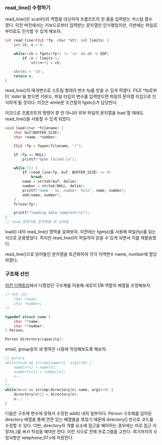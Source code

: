 ### read_line() 수정하기

<p>
read_line()은 scanf()의 역할을 대신하여 프롬프트의 한 줄을 입력받는 커스텀 함수 였다.
이전 버전에서는 키보드로부터 입력받는 문자열만 인식했었지만, 이번에는 파일로부터로도 인식할 수 있게 해보자.
</p>

```c
int read_line(FILE *fp, char *str, int limits) {
    int ch, n = 0;

    while((ch = fgetc(fp)) != '\n' && ch != EOF)
        if (n < limits-1)
            str[n++] = ch;

    str[n] = '\0';
    return n;
}
```
<p>
read_line()의 매개변수로 스트림 형태의 변수 fp를 받을 수 있게 하였다.
FILE *fp로부터 'stdin'을 받으면 키보드, 파일 타입의 변수를 입력받으면 파일의 문자열 타입으로 인식하게 될 것이다.
이것은 while문 조건절의 fgetc()가 담당한다.
</p>

<p>이것으로 프롬프트의 명령어 뿐 만 아니라 외부 파일의 문자열을 load 할 때에도 read_line()을 사용할 수 있게 되었다.</p>

```c
void load(char *filename) {
    char buf[BUFFER_SIZE];
    char *name, *number;

    FILE *fp = fopen(filename, "r");

    if (fp == NULL)
        printf("Open failed.\n");

    while (1) {
        if (read_line(fp, buf, BUFFER_SIZE) <= 0)
            break;
        name = strtok(buf, delim);
        number = strtok(NULL, delim);
        printf("name : %s, number: %s\n", name, number);
        add(name, number);
    }
    fclose(fp);

    printf("loading data complete!\n");
}
// read 명령어를 입력했을 때 실행됨.
```
<p>
load() 내의 read_line() 영역을 살펴보자.
이전에는 fgets()를 사용해 파일(fp)를 읽는 식으로 운용했었다.
하지만 read_line()이 파일까지 읽을 수 있게 되면서 이를 재활용했다.
</p>

<p>read_line()으로 읽어들인 문자열을 토큰화하여 각각 지역변수 name, number에 할당하였다.</p>

### 구조체 선언

<p>
<a href="https://github.com/TaekGeunLee/study_CS/tree/master/S1/11">이전 디렉토리</a>에서 다뤘었던 구조체를 이용해 새로이 DB 역할의 배열을 조정해보자.
</p>

```c
/* 이전 코드
    char *name;
    char *number;
*/

typedef struct name {
    char **name;
    char **number;
} Person;

Person directory[capacity];
```

<p>email, group등의 새 항목은 나중에 작성해보도록 해보자.</p>

```c
/* before
while(n>=0 && strcmp(name[n], arg1)>0) {
    name[n+1] = name[n];
    number[n+1] = number[n];
    n--;
}
*/
while(n>=0 && strcmp(directory[n].name, arg1)>0) {
    directory[n+1] = directory[n];
    n--;
}
```

<p>
다음은 구조체 변수에 맞춰서 수정한 add() 내의 일부이다.
Person 구조체를 담아둔 directory 배열을 통해 연관 있는 배열들을 묶었기 때문에
directory[] 만으로 코드를 수정할 수 있다.
다만, directory의 개별 요소에 접근을 해야하는 경우에는 따로 접근 지정자(.)를 써서 작성을 해야만 한다.
이런 식으로 전체 프로그램을 고친다. 여기까지의 수정사항은 telephone_07.c에 저장한다.
</p>